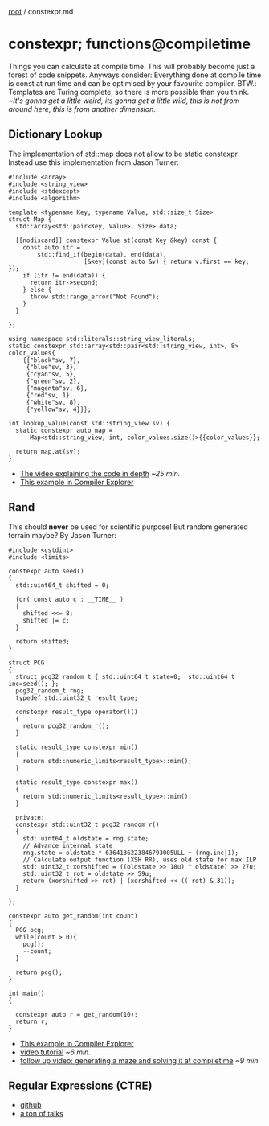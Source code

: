 [root](../README.md) / constexpr.md
# constexpr; functions@compiletime
Things you can calculate at compile time. This will probably become just a forest of code snippets. Anyways consider: Everything done at compile time is const at run time and can be optimised by your favourite compiler. BTW.: Templates are Turing complete, so there is more possible than you think. *~It's gonna get a little weird, its gonna get a little wild, this is not from around here, this is from another dimension.*


## Dictionary Lookup
The implementation of std::map does not allow to be static constexpr. Instead use this implementation from Jason Turner:
```c_cpp
#include <array>
#include <string_view>
#include <stdexcept>
#include <algorithm>

template <typename Key, typename Value, std::size_t Size>
struct Map {
  std::array<std::pair<Key, Value>, Size> data;

  [[nodiscard]] constexpr Value at(const Key &key) const {
    const auto itr =
        std::find_if(begin(data), end(data),
                     [&key](const auto &v) { return v.first == key; });
    if (itr != end(data)) {
      return itr->second;
    } else {
      throw std::range_error("Not Found");
    }
  }

};

using namespace std::literals::string_view_literals;
static constexpr std::array<std::pair<std::string_view, int>, 8> color_values{
    {{"black"sv, 7},
     {"blue"sv, 3},
     {"cyan"sv, 5},
     {"green"sv, 2},
     {"magenta"sv, 6},
     {"red"sv, 1},
     {"white"sv, 8},
     {"yellow"sv, 4}}};

int lookup_value(const std::string_view sv) {
  static constexpr auto map =
      Map<std::string_view, int, color_values.size()>{{color_values}};

  return map.at(sv);
}
```
- [The video explaining the code in depth](https://www.youtube-nocookie.com/embed/INn3xa4pMfg?rel=0) *~25 min.*
- [This example in Compiler Explorer](https://godbolt.org/z/cnrzKr)


## Rand
This should **never** be used for scientific purpose! But random generated terrain maybe? By Jason Turner:
```c_cpp
#include <cstdint>
#include <limits>

constexpr auto seed()
{
  std::uint64_t shifted = 0;

  for( const auto c : __TIME__ )
  {
    shifted <<= 8;
    shifted |= c;
  }

  return shifted;
}

struct PCG
{
  struct pcg32_random_t { std::uint64_t state=0;  std::uint64_t inc=seed(); };
  pcg32_random_t rng;
  typedef std::uint32_t result_type;

  constexpr result_type operator()()
  {
    return pcg32_random_r();
  }

  static result_type constexpr min()
  {
    return std::numeric_limits<result_type>::min();
  }

  static result_type constexpr max()
  {
    return std::numeric_limits<result_type>::min();
  }

  private:
  constexpr std::uint32_t pcg32_random_r()
  {
    std::uint64_t oldstate = rng.state;
    // Advance internal state
    rng.state = oldstate * 6364136223846793005ULL + (rng.inc|1);
    // Calculate output function (XSH RR), uses old state for max ILP
    std::uint32_t xorshifted = ((oldstate >> 18u) ^ oldstate) >> 27u;
    std::uint32_t rot = oldstate >> 59u;
    return (xorshifted >> rot) | (xorshifted << ((-rot) & 31));
  }

};

constexpr auto get_random(int count)
{
  PCG pcg;
  while(count > 0){
    pcg();
    --count;
  }
  
  return pcg();
}

int main()
{

  constexpr auto r = get_random(10);
  return r;
}
```
- [This example in Compiler Explorer](https://godbolt.org/g/zbWvXK)
- [video tutorial](https://www.youtube-nocookie.com/embed/rpn_5Mrrxf8?rel=0) *~6 min.*
- [follow up video: generating a maze and solving it at compiletime](https://www.youtube-nocookie.com/embed/3SXML1-Ty5U?rel=0) *~9 min.*

## Regular Expressions (CTRE)
- [github](https://github.com/hanickadot/compile-time-regular-expressions)
- [a ton of talks](https://compile-time.re/)